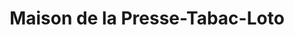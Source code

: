 ---
title: "Maison de la Presse-Tabac-Loto"
url: /trun/maison-de-la-presse-tabac-loto/
shop: marchand de journaux
---
